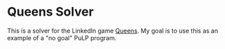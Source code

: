 # Queens Solver

This is a solver for the LinkedIn game [Queens](https://www.linkedin.com/games/queens/). My goal is to use this as an example of a "no goal" PuLP program.
